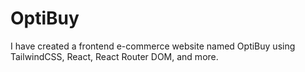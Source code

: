 # OptiBuy
I have created a frontend e-commerce website named OptiBuy using TailwindCSS, React, React Router DOM, and more.
